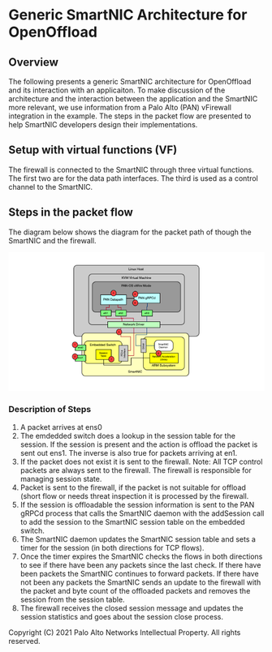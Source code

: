 # Generic SmartNIC Architecture for OpenOffload

## Overview
The following presents a generic SmartNIC architecture for OpenOffload and its interaction with an applicaiton. To make discussion of the architecture and the interaction between the application and the SmartNIC more relevant, we use information from a Palo Alto (PAN) vFirewall integration in the example. The steps in the packet flow are presented to help SmartNIC developers design their implementations.

## Setup with virtual functions (VF)
The firewall is connected to the SmartNIC through three virtual functions. The first two are for the data path interfaces. The third is used as a control channel to the SmartNIC. 

## Steps in the packet flow
The diagram below shows the diagram for the packet path of though the SmartNIC and the firewall.

![](images/smartnic_arch.png)

### Description of Steps
1. A packet arrives at ens0
2. The emdedded switch does a lookup in the session table for the session. If the session is present and the action is offload the packet is sent out ens1. The inverse is also true for packets arriving at en1.
3. If the packet does not exist it is sent to the firewall. Note: All TCP control packets are always sent to the firewall. The firewall is responsible for managing session state.
4. Packet is sent to the firewall, if the packet is not suitable for offload (short flow or needs threat inspection it is processed by the firewall.
5. If the session is offloadable the session information is sent to the PAN gRPCd process that calls the SmartNIC daemon with the addSession call to add the session to the SmartNIC session table on the embedded switch.
6. The SmartNIC daemon updates the SmartNIC session table and sets a timer for the session (in both directions for TCP flows).
7. Once the timer expires the SmartNIC checks the flows in both directions to see if there have been any packets since the last check. If there have been packets the SmartNIC continues to forward packets. If there have not been any packets the SmartNIC sends an update to the firewall with the packet and byte count of the offloaded packets and removes the session from the session table.
8. The firewall receives the closed session message and updates the session statistics and goes about the session close process.






Copyright (C) 2021 Palo Alto Networks Intellectual Property. All rights reserved.


